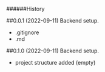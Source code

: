 ######History

##0.0.1 (2022-09-11)
Backend setup.
* .gitignore
* .md

##0.1.0 (2022-09-11)
Backend setup.
* project structure added (empty)